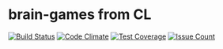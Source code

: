 # brain-games from CL
[![Build Status](https://travis-ci.org/Leming1488/brain-games.svg?branch=master)](https://travis-ci.org/Leming1488/brain-games)
[![Code Climate](https://codeclimate.com/github/Leming1488/brain-games/badges/gpa.svg)](https://codeclimate.com/github/Leming1488/brain-games)
[![Test Coverage](https://codeclimate.com/github/Leming1488/brain-games/badges/coverage.svg)](https://codeclimate.com/github/Leming1488/brain-games/coverage)
[![Issue Count](https://codeclimate.com/github/Leming1488/brain-games/badges/issue_count.svg)](https://codeclimate.com/github/Leming1488/brain-games)
